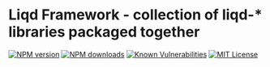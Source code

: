 # Liqd Framework - collection of liqd-* libraries packaged together

[![NPM version](https://img.shields.io/npm/v/liqd-framework.svg)](https://www.npmjs.com/package/liqd-framework)
[![NPM downloads](https://img.shields.io/npm/dm/liqd-framework.svg)](https://www.npmjs.com/package/liqd-framework)
[![Known Vulnerabilities](https://snyk.io/test/github/radixxko/liqd-framework/badge.svg?targetFile=package.json)](https://snyk.io/test/github/radixxko/liqd-framework?targetFile=package.json)
[![MIT License](https://img.shields.io/badge/license-MIT-blue.svg)](LICENSE)

